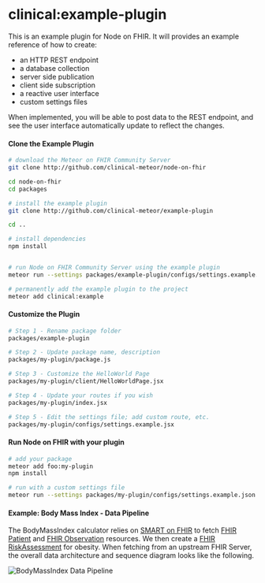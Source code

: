 # clinical:example-plugin

This is an example plugin for Node on FHIR.  It will provides an example reference of how to create:

- an HTTP REST endpoint  
- a database collection  
- server side publication  
- client side subscription  
- a reactive user interface  
- custom settings files  

When implemented, you will be able to post data to the REST endpoint, and see the user interface automatically update to reflect the changes.  

#### Clone the Example Plugin      

```bash
# download the Meteor on FHIR Community Server
git clone http://github.com/clinical-meteor/node-on-fhir

cd node-on-fhir
cd packages

# install the example plugin
git clone http://github.com/clinical-meteor/example-plugin 

cd ..

# install dependencies
npm install


# run Node on FHIR Community Server using the example plugin
meteor run --settings packages/example-plugin/configs/settings.example.json --extra-packages clinical:example-plugin

# permanently add the example plugin to the project
meteor add clinical:example
```

#### Customize the Plugin      

```bash
# Step 1 - Rename package folder
packages/example-plugin

# Step 2 - Update package name, description
packages/my-plugin/package.js

# Step 3 - Customize the HelloWorld Page
packages/my-plugin/client/HelloWorldPage.jsx

# Step 4 - Update your routes if you wish
packages/my-plugin/index.jsx

# Step 5 - Edit the settings file; add custom route, etc.
packages/my-plugin/configs/settings.example.jsx
```


#### Run Node on FHIR with your plugin  

```bash
# add your package
meteor add foo:my-plugin
npm install

# run with a custom settings file
meteor run --settings packages/my-plugin/configs/settings.example.json
```

#### Example: Body Mass Index - Data Pipeline  

The BodyMassIndex calculator relies on [SMART on FHIR](http://docs.smarthealthit.org/) to fetch [FHIR Patient](https://www.hl7.org/fhir/patient.html) and [FHIR Observation](https://www.hl7.org/fhir/observation.html) resources.  We then create a [FHIR RiskAssessment](https://www.hl7.org/fhir/riskassessment.html) for obesity.  When fetching from an upstream FHIR Server, the overall data architecture and sequence diagram looks like the following.

![BodyMassIndex Data Pipeline](https://raw.githubusercontent.com/symptomatic/example-plugin/master/assets/Body%20Mass%20Index%20Calculator%20Plugin%20-%20New%20Page.png)  
